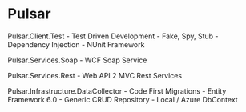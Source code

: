 # Pulsar

Pulsar.Client.Test
	- Test Driven Development
	- Fake, Spy, Stub
	- Dependency Injection
	- NUnit Framework

Pulsar.Services.Soap
	- WCF Soap Service

Pulsar.Services.Rest
	- Web API 2 MVC Rest Services

Pulsar.Infrastructure.DataCollector
	- Code First Migrations
	- Entity Framework 6.0
	- Generic CRUD Repository
	- Local / Azure DbContext
	
	
